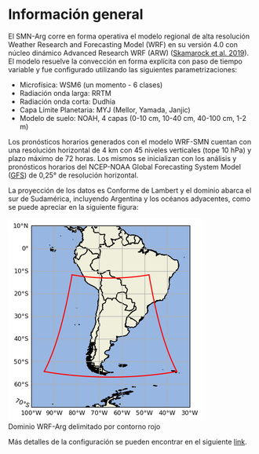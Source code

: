 # Información general

El SMN-Arg corre en forma operativa el modelo regional de alta resolución Weather Research and Forecasting Model (WRF) en su versión 4.0 con núcleo dinámico Advanced Research WRF (ARW) (<a href="https://www2.mmm.ucar.edu/wrf/users/docs/technote/v4_technote.pdf" target="_blank">Skamarock et al. 2019</a>). El modelo resuelve la convección en forma explícita con paso de tiempo variable y fue configurado utilizando las siguientes parametrizaciones: <br />
- Microfísica: WSM6 (un momento - 6 clases)
- Radiación onda larga: RRTM
- Radiación onda corta: Dudhia
- Capa Límite Planetaria: MYJ (Mellor, Yamada, Janjic)
- Modelo de suelo: NOAH, 4 capas (0-10 cm, 10-40 cm, 40-100 cm, 1-2 m)

Los pronósticos horarios generados con el modelo WRF-SMN cuentan con una resolución horizontal de 4 km con 45 niveles verticales (tope 10 hPa) y plazo máximo de 72 horas. Los mismos se inicializan con los análisis y pronósticos horarios del NCEP-NOAA Global Forecasting System Model 
(<a href="https://www.emc.ncep.noaa.gov/emc/pages/numerical_forecast_systems/gfs.php" target="_blank">GFS</a>) de 0,25° de resolución horizontal.<br />

La proyección de los datos es Conforme de Lambert y el dominio abarca el sur de Sudamérica, incluyendo Argentina y los océanos adyacentes, como se puede apreciar en la siguiente figura: <br />

![png](../figuras/Figura_dominio_AWS.png)  <br /> Dominio WRF-Arg delimitado por contorno rojo

Más detalles de la configuración se pueden encontrar en el siguiente <a href="http://repositorio.smn.gob.ar/handle/20.500.12160/1402" target="_blank">link</a>.

